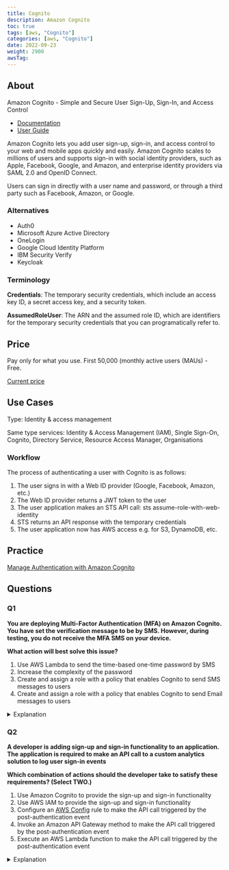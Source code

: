 ```yaml
---
title: Cognito
description: Amazon Cognito
toc: true
tags: [aws, "Cognito"]
categories: [aws, "Cognito"]
date: 2022-09-23
weight: 2900
awsTag: 
---
```


## About

Amazon Cognito - Simple and Secure User Sign-Up, Sign-In, and Access Control

- [Documentation](https://aws.amazon.com/cognito/)
- [User Guide](https://docs.aws.amazon.com/cognito/?id=docs_gateway)

Amazon Cognito lets you add user sign-up, sign-in, and access control to your web and mobile apps quickly and easily. Amazon Cognito scales to millions of users and supports sign-in with social identity providers, such as Apple, Facebook, Google, and Amazon, and enterprise identity providers via SAML 2.0 and OpenID Connect.

Users can sign in directly with a user name and password, or through a third party such as Facebook, Amazon, or Google.

### Alternatives

- Auth0
- Microsoft Azure Active Directory
- OneLogin
- Google Cloud Identity Platform
- IBM Security Verify
- Keycloak

### Terminology

**Credentials**: The temporary security credentials, which include an access key ID, a secret access key, and a security token.

**AssumedRoleUser**: The ARN and the assumed role ID, which are identifiers for the temporary security credentials that you can programatically refer to.

## Price

Pay only for what you use. First 50,000 (monthly active users (MAUs) - Free.

[Current price](https://aws.amazon.com/cognito/pricing/)

## Use Cases

Type: Identity & access management

Same type services: Identity & Access Management (IAM), Single Sign-On, Cognito, Directory Service, Resource Access Manager, Organisations 

### Workflow

The process of authenticating a user with Cognito is as follows:

1. The user signs in with a Web ID provider (Google, Facebook, Amazon, etc.)
2. The Web ID provider returns a JWT token to the user
3. The user application makes an STS API call: sts assume-role-with-web-identity
4. STS returns an API response with the temporary credentials
5. The user application now has AWS access e.g. for S3, DynamoDB, etc.

## Practice

[Manage Authentication with Amazon Cognito](manage-authentication-amazon-cognito)

## Questions

### Q1

**You are deploying Multi-Factor Authentication (MFA) on Amazon Cognito. You have set the verification message to be by SMS. However, during testing, you do not receive the MFA SMS on your device.**

**What action will best solve this issue?**

1. Use AWS Lambda to send the time-based one-time password by SMS
2. Increase the complexity of the password
3. Create and assign a role with a policy that enables Cognito to send SMS messages to users
4. Create and assign a role with a policy that enables Cognito to send Email messages to users

<details>
<summary>Explanation</summary>
<div>

<https://docs.aws.amazon.com/cognito/latest/developerguide/user-pool-settings-mfa.html>

<mark style="color:white">3</mark>
</div>
</details>

### Q2

**A developer is adding sign-up and sign-in functionality to an application. The application is required to make an API call to a custom analytics solution to log user sign-in events**

**Which combination of actions should the developer take to satisfy these requirements? (Select TWO.)**

1. Use Amazon Cognito to provide the sign-up and sign-in functionality
2. Use AWS IAM to provide the sign-up and sign-in functionality
3. Configure an [AWS Config](https://aws.amazon.com/config/) rule to make the API call triggered by the post-authentication event
4. Invoke an Amazon API Gateway method to make the API call triggered by the post-authentication event
5. Execute an AWS Lambda function to make the API call triggered by the post-authentication event

<details>
<summary>Explanation</summary>
<div>

[Amazon Cognito](../cognito) adds user sign-up, sign-in, and access control to web and mobile applications quickly and easily. Users can also create an [AWS Lambda](../lambda) function to make an API call to a custom analytics solution and then trigger that function with an Amazon Cognito post authentication trigger.

<mark style="color:white">1, 5</mark>
</div>
</details>
